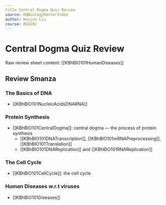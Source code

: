 ```yaml
---
title Central Dogma Quiz Review
source: KBBiologyMasterIndex
author: Houjun Liu
course: BIO101
---
```


# Central Dogma Quiz Review
Raw review sheet content: [[KBhBIO101HumanDiseases]]


## Review Smanza
### The Basics of DNA
- [[KBhBIO101NucleicAcidsDNARNA]]

### Protein Synthesis
- [[KBhBIO101CentralDogma]]: central dogma — the process of protein synthesis
	- [[KBhBIO101DNATranscription]], [[KBhBIO101mRNAPreprocessing]], [[KBhBIO101Translation]]
	- [[KBhBIO101DNAReplication]] and [[KBhBIO101RNAReplication]]

### The Cell Cycle
- [[KBhBIO101CellCycle]]: the cell cycle

### Human Diseases w.r.t viruses
- [[KBhBIO101Diseases]]
	
